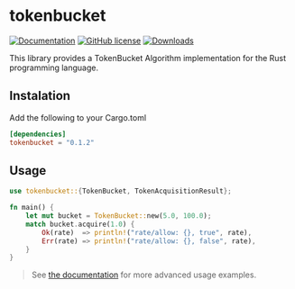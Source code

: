 # tokenbucket

[![Documentation](https://img.shields.io/badge/docs.rs-view%20documentation-blue)](https://docs.rs/tokenbucket/)
[![GitHub license](https://img.shields.io/github/license/nathan-fiscaletti/tokenbucket-rs)](https://github.com/nathan-fiscaletti/tokenbucket-rs/blob/master/LICENSE)
[![Downloads](https://img.shields.io/crates/d/tokenbucket.svg)](https://crates.io/crates/tokenbucket)

This library provides a TokenBucket Algorithm implementation for the Rust programming language.

## Instalation

Add the following to your Cargo.toml

```toml
[dependencies]
tokenbucket = "0.1.2"
```

## Usage

```rust
use tokenbucket::{TokenBucket, TokenAcquisitionResult};

fn main() {
    let mut bucket = TokenBucket::new(5.0, 100.0);
    match bucket.acquire(1.0) {
        Ok(rate)  => println!("rate/allow: {}, true", rate),
        Err(rate) => println!("rate/allow: {}, false", rate),
    }
}
```

> See [the documentation](https://docs.rs/tokenbucket/) for more advanced usage examples.